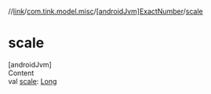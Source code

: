 //[link](../../index.md)/[com.tink.model.misc](../index.md)/[[androidJvm]ExactNumber](index.md)/[scale](scale.md)



# scale  
[androidJvm]  
Content  
val [scale](scale.md): [Long](https://kotlinlang.org/api/latest/jvm/stdlib/kotlin/-long/index.html)  




